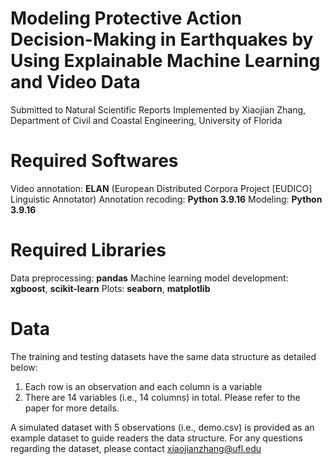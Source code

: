 # Modeling Protective Action Decision-Making in Earthquakes by Using Explainable Machine Learning and Video Data
Submitted to Natural Scientific Reports
Implemented by Xiaojian Zhang, Department of Civil and Coastal Engineering, University of Florida

# Required Softwares

Video annotation: **ELAN** (European Distributed Corpora Project [EUDICO] Linguistic Annotator)
Annotation recoding: **Python 3.9.16**
Modeling: **Python 3.9.16**

# Required Libraries

Data preprocessing: **pandas**
Machine learning model development: **xgboost**, **scikit-learn**
Plots: **seaborn**, **matplotlib**

# Data

The training and testing datasets have the same data structure as detailed below:
1. Each row is an observation and each column is a variable
2. There are 14 variables (i.e., 14 columns) in total. Please refer to the paper for more details.

A simulated dataset with 5 observations (i.e., demo.csv) is provided as an example dataset to guide readers the data structure.
For any questions regarding the dataset, please contact xiaojianzhang@ufl.edu
